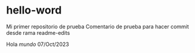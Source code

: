 # hello-word
Mi primer repositorio de prueba
Comentario de prueba para hacer commit desde rama readme-edits

Hola *mundo* 07/Oct/2023

